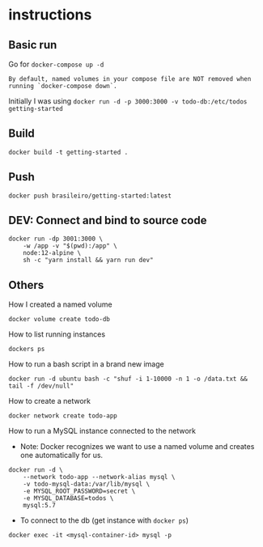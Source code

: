 # instructions

## Basic run
Go for `docker-compose up -d`

    By default, named volumes in your compose file are NOT removed when running `docker-compose down`. 

Initially I was using `docker run -d -p 3000:3000 -v todo-db:/etc/todos  getting-started`

## Build

```
docker build -t getting-started .
```

## Push

```
docker push brasileiro/getting-started:latest
```

## DEV: Connect and bind to source code

```
docker run -dp 3001:3000 \
    -w /app -v "$(pwd):/app" \
    node:12-alpine \
    sh -c "yarn install && yarn run dev"
```

## Others

How I created a named volume
```
docker volume create todo-db
```

How to list running instances
```
dockers ps
```

How to run a bash script in a brand new image
```
docker run -d ubuntu bash -c "shuf -i 1-10000 -n 1 -o /data.txt && tail -f /dev/null"
```

How to create a network
```
docker network create todo-app
```

How to run a MySQL instance connected to the network
    
- Note: Docker recognizes we want to use a named volume and creates one automatically for us.
```
docker run -d \
    --network todo-app --network-alias mysql \
    -v todo-mysql-data:/var/lib/mysql \
    -e MYSQL_ROOT_PASSWORD=secret \
    -e MYSQL_DATABASE=todos \
    mysql:5.7
```

- To connect to the db (get instance with `docker ps`)
```
docker exec -it <mysql-container-id> mysql -p
```